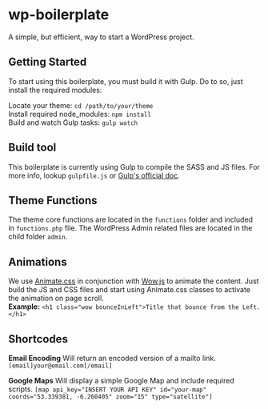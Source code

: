 # wp-boilerplate
A simple, but efficient, way to start a WordPress project.

## Getting Started
To start using this boilerplate, you must build it with Gulp. Do to so, just install the required modules:

Locate your theme: ```cd /path/to/your/theme```<br />
Install required node_modules: ```npm install```<br />
Build and watch Gulp tasks: ```gulp watch```<br />


## Build tool
This boilerplate is currently using Gulp to compile the SASS and JS files. For more info, lookup ```gulpfile.js``` or <a href="https://gulpjs.com/" target="_blank">Gulp's official doc</a>.


## Theme Functions
The theme core functions are located in the ```functions``` folder and included in ```functions.php``` file. The WordPress Admin related files are located in the child folder ```admin```.


## Animations
We use <a href="https://daneden.github.io/animate.css/" target="_blank">Animate.css</a> in conjunction with <a href="https://wowjs.uk/" target="_blank">Wow.js</a> to animate the content. Just build the JS and CSS files and start using Animate.css classes to activate the animation on page scroll.<br />
<b>Example:</b> ```<h1 class="wow bounceInLeft">Title that bounce from the Left.</h1>```


## Shortcodes

<b>Email Encoding</b>
Will return an encoded version of a mailto link.
```[email]your@email.com[/email]```

<b>Google Maps</b>
Will display a simple Google Map and include required scripts.
```[map api_key="INSERT YOUR API KEY" id="your-map" coords="53.339381, -6.260405" zoom="15" type="satellite"]```
